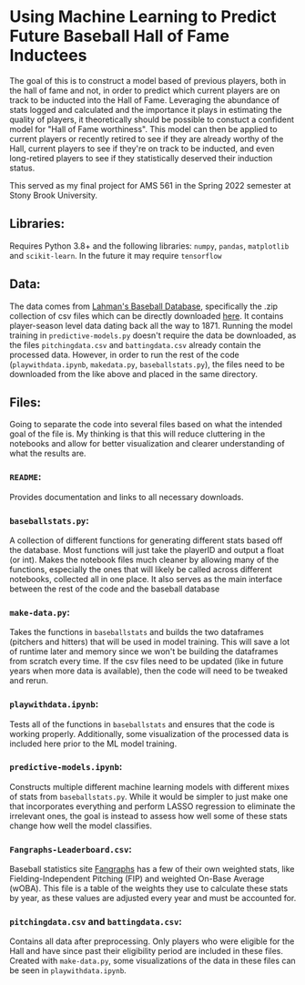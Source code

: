# Using Machine Learning to Predict Future Baseball Hall of Fame Inductees
The goal of this is to construct a model based of previous players, both in the hall of fame and not, in order to predict which current players are on track to be inducted into the Hall of Fame. Leveraging the abundance of stats logged and calculated and the importance it plays in estimating the quality of players, it theoretically should be possible to constuct a confident model for "Hall of Fame worthiness". This model can then be applied to current players or recently retired to see if they are already worthy of the Hall, current players to see if they're on track to be inducted, and even long-retired players to see if they statistically deserved their induction status.

This served as my final project for AMS 561 in the Spring 2022 semester at Stony Brook University.
## Libraries:
Requires Python 3.8+ and the following libraries: `numpy`, `pandas`, `matplotlib` and `scikit-learn`. In the future it may require `tensorflow`
## Data:
The data comes from [Lahman's Baseball Database](https://www.seanlahman.com/baseball-archive/statistics/), specifically the .zip collection of csv files which can be directly downloaded [here](https://github.com/chadwickbureau/baseballdatabank/archive/refs/tags/v2022.2.zip). It contains player-season level data dating back all the way to 1871. Running the model training in `predictive-models.py` doesn't require the data be downloaded, as the files `pitchingdata.csv` and `battingdata.csv` already contain the processed data. However, in order to run the rest of the code (`playwithdata.ipynb`, `makedata.py`, `baseballstats.py`), the files need to be downloaded from the like above and placed in the same directory.


## Files:
Going to separate the code into several files based on what the intended goal of the file is. My thinking is that this will reduce cluttering in the notebooks and allow for better visualization and clearer understanding of what the results are.
### `README`:
Provides documentation and links to all necessary downloads.

### `baseballstats.py`:
A collection of different functions for generating different stats based off the database. Most functions will just take the playerID and output a float (or int). Makes the notebook files much cleaner by allowing many of the functions, especially the ones that will likely be called across different notebooks, collected all in one place. It also serves as the main interface between the rest of the code and the baseball database

### `make-data.py`:
Takes the functions in `baseballstats` and builds the two dataframes (pitchers and hitters) that will be used in model training. This will save a lot of runtime later and memory since we won't be building the dataframes from scratch every time. If the csv files need to be updated (like in future years when more data is available), then the code will need to be tweaked and rerun. 

### `playwithdata.ipynb`:
Tests all of the functions in `baseballstats` and ensures that the code is working properly. Additionally, some visualization of the processed data is included here prior to the ML model training.

### `predictive-models.ipynb`:
Constructs multiple different machine learning models with different mixes of stats from `baseballstats.py`. While it would be simpler to just make one that incorporates everything and perform LASSO regression to eliminate the irrelevant ones, the goal is instead to assess how well some of these stats change how well the model classifies.

### `Fangraphs-Leaderboard.csv`:
Baseball statistics site [Fangraphs](https://www.fangraphs.com/) has a few of their own weighted stats, like Fielding-Independent Pitching (FIP) and weighted On-Base Average (wOBA). This file is a table of the weights they use to calculate these stats by year, as these values are adjusted every year and must be accounted for.

### `pitchingdata.csv` and `battingdata.csv`:
Contains all data after preprocessing. Only players who were eligible for the Hall and have since past their eligibility period are included in these files. Created with `make-data.py`, some visualizations of the data in these files can be seen in `playwithdata.ipynb`.